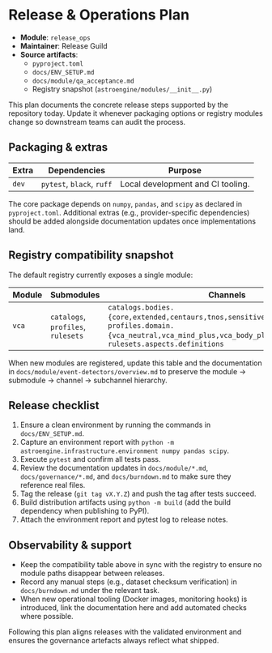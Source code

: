 # Release & Operations Plan

- **Module**: `release_ops`
- **Maintainer**: Release Guild
- **Source artifacts**:
  - `pyproject.toml`
  - `docs/ENV_SETUP.md`
  - `docs/module/qa_acceptance.md`
  - Registry snapshot (`astroengine/modules/__init__.py`)

This plan documents the concrete release steps supported by the repository today. Update it whenever packaging options or registry modules change so downstream teams can audit the process.

## Packaging & extras

| Extra | Dependencies | Purpose |
| --- | --- | --- |
| `dev` | `pytest`, `black`, `ruff` | Local development and CI tooling. |

The core package depends on `numpy`, `pandas`, and `scipy` as declared in `pyproject.toml`. Additional extras (e.g., provider-specific dependencies) should be added alongside documentation updates once implementations land.

## Registry compatibility snapshot

The default registry currently exposes a single module:

| Module | Submodules | Channels | Source |
| --- | --- | --- | --- |
| `vca` | `catalogs`, `profiles`, `rulesets` | `catalogs.bodies.{core,extended,centaurs,tnos,sensitive_points}`, `profiles.domain.{vca_neutral,vca_mind_plus,vca_body_plus,vca_spirit_plus}`, `rulesets.aspects.definitions` | `astroengine/modules/vca/__init__.py` |

When new modules are registered, update this table and the documentation in `docs/module/event-detectors/overview.md` to preserve the module → submodule → channel → subchannel hierarchy.

## Release checklist

1. Ensure a clean environment by running the commands in `docs/ENV_SETUP.md`.
2. Capture an environment report with `python -m astroengine.infrastructure.environment numpy pandas scipy`.
3. Execute `pytest` and confirm all tests pass.
4. Review the documentation updates in `docs/module/*.md`, `docs/governance/*.md`, and `docs/burndown.md` to make sure they reference real files.
5. Tag the release (`git tag vX.Y.Z`) and push the tag after tests succeed.
6. Build distribution artifacts using `python -m build` (add the build dependency when publishing to PyPI).
7. Attach the environment report and pytest log to release notes.

## Observability & support

- Keep the compatibility table above in sync with the registry to ensure no module paths disappear between releases.
- Record any manual steps (e.g., dataset checksum verification) in `docs/burndown.md` under the relevant task.
- When new operational tooling (Docker images, monitoring hooks) is introduced, link the documentation here and add automated checks where possible.

Following this plan aligns releases with the validated environment and ensures the governance artefacts always reflect what shipped.
